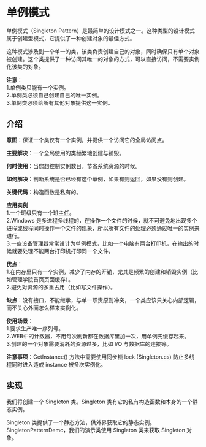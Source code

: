 # 单例模式

单例模式（Singleton Pattern）是最简单的设计模式之一。这种类型的设计模式属于创建型模式，它提供了一种创建对象的最佳方式。

这种模式涉及到一个单一的类，该类负责创建自己的对象，同时确保只有单个对象被创建。这个类提供了一种访问其唯一的对象的方式，可以直接访问，不需要实例化该类的对象。

__注意__：  
1.单例类只能有一个实例。  
2.单例类必须自己创建自己的唯一实例。  
3.单例类必须给所有其他对象提供这一实例。  

## 介绍

__意图__：保证一个类仅有一个实例，并提供一个访问它的全局访问点。

__主要解决__：一个全局使用的类频繁地创建与销毁。  

__何时使用__：当您想控制实例数目，节省系统资源的时候。  

__如何解决__：判断系统是否已经有这个单例，如果有则返回，如果没有则创建。  

__关键代码__：构造函数是私有的。

__应用实例__  
1.一个班级只有一个班主任。  
2.Windows 是多进程多线程的，在操作一个文件的时候，就不可避免地出现多个进程或线程同时操作一个文件的现象，所以所有文件的处理必须通过唯一的实例来进行。  
3.一些设备管理器常常设计为单例模式，比如一个电脑有两台打印机，在输出的时候就要处理不能两台打印机打印同一个文件。

__优点__：  
1.在内存里只有一个实例，减少了内存的开销，尤其是频繁的创建和销毁实例（比如管理学院首页页面缓存）。  
2.避免对资源的多重占用（比如写文件操作）。  

__缺点__：没有接口，不能继承，与单一职责原则冲突，一个类应该只关心内部逻辑，而不关心外面怎么样来实例化。

__使用场景__：  
1.要求生产唯一序列号。  
2.WEB中的计数器，不用每次刷新都在数据库里加一次，用单例先缓存起来。  
3.创建的一个对象需要消耗的资源过多，比如 I/O 与数据库的连接等。  

__注意事项__：GetInstance() 方法中需要使用同步锁 lock (Singleton.cs) 防止多线程同时进入造成 instance 被多次实例化。  

## 实现

我们将创建一个 Singleton 类。Singleton 类有它的私有构造函数和本身的一个静态实例。

Singleton 类提供了一个静态方法，供外界获取它的静态实例。SingletonPatternDemo，我们的演示类使用 Singleton 类来获取 Singleton 对象。
